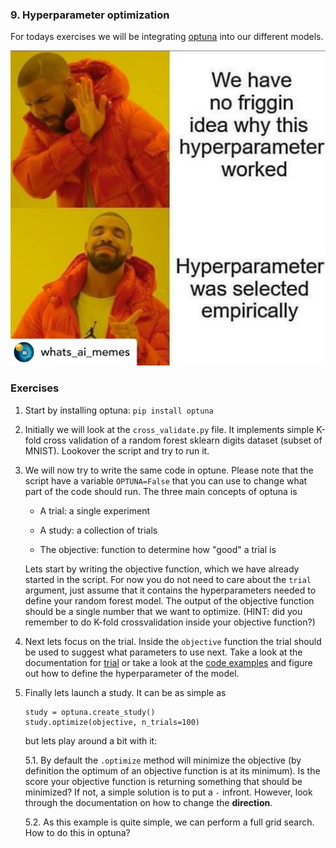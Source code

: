 ### 9. Hyperparameter optimization
For todays exercises we will be integrating [optuna](https://optuna.readthedocs.io/en/stable/index.html) into 
our different models.

![hyperparams](../figures/hyperparameters.jpg)

### Exercises

1. Start by installing optuna:
   `pip install optuna`
   
2. Initially we will look at the `cross_validate.py` file. It implements simple K-fold cross validation of
   a random forest sklearn digits dataset (subset of MNIST). Lookover the script and try to run it.
   
3. We will now try to write the same code in optune. Please note that the script have a variable `OPTUNA=False`
   that you can use to change what part of the code should run. The three main concepts of optuna is
   
   * A trial: a single experiment
   
   * A study: a collection of trials
   
   * The objective: function to determine how "good" a trial is
   
   Lets start by writing the objective function, which we have already started in the script. For now you do
   not need to care about the `trial` argument, just assume that it contains the hyperparameters needed to
   define your random forest model. The output of the objective function should be a single number that we
   want to optimize. (HINT: did you remember to do K-fold crossvalidation inside your objective function?)
   
4. Next lets focus on the trial. Inside the `objective` function the trial should be used to suggest what
   parameters to use next. Take a look at the documentation for [trial](https://optuna.readthedocs.io/en/stable/reference/generated/optuna.trial.Trial.html)
   or take a look at the [code examples](https://optuna.org/#code_examples) and figure out how to define
   the hyperparameter of the model.
   
5. Finally lets launch a study. It can be as simple as

   ```
   study = optuna.create_study()
   study.optimize(objective, n_trials=100)
   ```
   
   but lets play around a bit with it:
   
   5.1. By default the `.optimize` method will minimize the objective (by definition the optimum of an objective
        function is at its minimum). Is the score your objective function is returning something that should
        be minimized? If not, a simple solution is to put a `-` infront. However, look through the documentation
        on how to change the **direction**.
        
   5.2. As this example is quite simple, we can perform a full grid search. How to do this in optuna?
   

   
